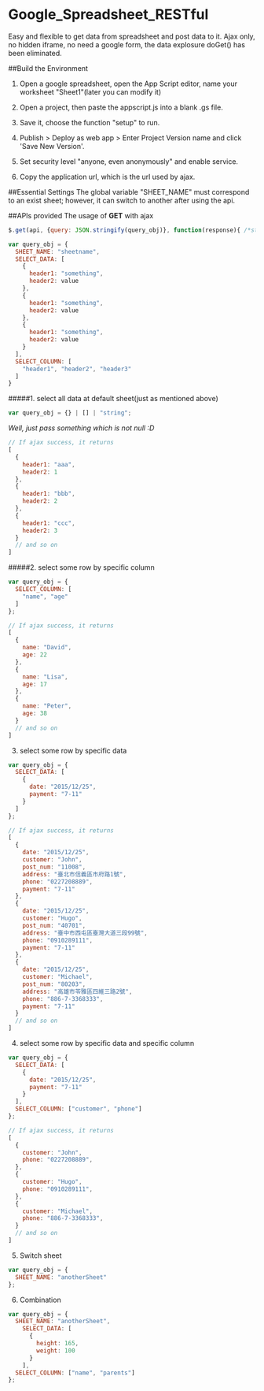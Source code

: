 # Google_Spreadsheet_RESTful
Easy and flexible to get data from spreadsheet and post data to it. Ajax only, no hidden iframe, no need a google form, the data explosure doGet() has been eliminated.

##Build the Environment

1. Open a google spreadsheet, open the App Script editor, name your worksheet "Sheet1"(later you can modify it)

2. Open a project, then paste the appscript.js into a blank .gs file.

3. Save it, choose the function "setup" to run.

4. Publish > Deploy as web app > Enter Project Version name and click 'Save New Version'.

6. Set security level "anyone, even anonymously" and enable service.

7. Copy the application url, which is the url used by ajax.

##Essential Settings
The global variable "SHEET_NAME" must correspond to an exist sheet; however, it can switch to another after using
the api.

##APIs provided
The usage of **GET** with ajax

```javascript
$.get(api, {query: JSON.stringify(query_obj)}, function(response){ /*stmt*/ });
```

```javascript
var query_obj = {
  SHEET_NAME: "sheetname",
  SELECT_DATA: [
    {
      header1: "something",
      header2: value
    },
    {
      header1: "something",
      header2: value
    },
    {
      header1: "something",
      header2: value
    }
  ],
  SELECT_COLUMN: [
    "header1", "header2", "header3"
  ]
}
```

#####1. select all data at default sheet(just as mentioned above)

  ```javascript
  var query_obj = {} | [] | "string";
  ```

   _Well, just pass something which is not null :D_

   

  ```javascript
  // If ajax success, it returns
  [
    {
      header1: "aaa",
      header2: 1
    },
    {
      header1: "bbb",
      header2: 2
    },
    {
      header1: "ccc",
      header2: 3
    }
    // and so on
  ]
  ```

#####2. select some row by specific column
 
  ```javascript
  var query_obj = {
    SELECT_COLUMN: [
      "name", "age" 
    ]
  };

  // If ajax success, it returns
  [
    {
      name: "David",
      age: 22
    },
    {
      name: "Lisa",
      age: 17
    },
    {
      name: "Peter",
      age: 38
    }
    // and so on
  ]
  ``` 

3. select some row by specific data
 
  ```javascript
  var query_obj = {
    SELECT_DATA: [
      {
        date: "2015/12/25",
        payment: "7-11"
      }
    ]
  };

  // If ajax success, it returns
  [
    {
      date: "2015/12/25",
      customer: "John",
      post_num: "11008",
      address: "臺北市信義區市府路1號",
      phone: "0227208889",
      payment: "7-11"
    },
    {
      date: "2015/12/25",
      customer: "Hugo",
      post_num: "40701",
      address: "臺中市西屯區臺灣大道三段99號",
      phone: "0910289111",
      payment: "7-11"
    },
    {
      date: "2015/12/25",
      customer: "Michael",
      post_num: "80203",
      address: "高雄市苓雅區四維三路2號",
      phone: "886-7-3368333",
      payment: "7-11"
    }
    // and so on
  ]
  ``` 

4. select some row by specific data and specific column
 
  ```javascript
  var query_obj = {
    SELECT_DATA: [
      {
        date: "2015/12/25",
        payment: "7-11"
      }
    ],
    SELECT_COLUMN: ["customer", "phone"]
  };

  // If ajax success, it returns
  [
    {
      customer: "John",
      phone: "0227208889",
    },
    {
      customer: "Hugo",
      phone: "0910289111",
    },
    {
      customer: "Michael",
      phone: "886-7-3368333",
    }
    // and so on
  ]
  ``` 

5. Switch sheet

  ```javascript
  var query_obj = {
    SHEET_NAME: "anotherSheet"
  };
  ```

6. Combination

  ```javascript
  var query_obj = {
    SHEET_NAME: "anotherSheet",
      SELECT_DATA: [
        {
          height: 165,
          weight: 100
        }
      ],
    SELECT_COLUMN: ["name", "parents"]
  };
  ```